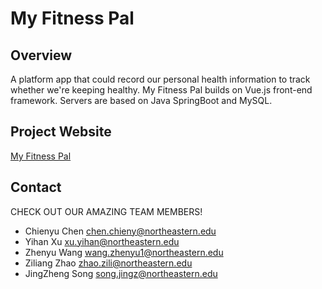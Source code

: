 # My Fitness Pal

## Overview
A platform app that could record our personal health information to track whether we're keeping healthy.
My Fitness Pal builds on Vue.js front-end framework. Servers are based on Java SpringBoot and MySQL.

## Project Website
[My Fitness Pal](https://pages.github.ccs.neu.edu/2021SPCS5500SB/project-fitness_pal/)

## Contact
CHECK OUT OUR AMAZING TEAM MEMBERS!
* Chienyu Chen chen.chieny@northeastern.edu
* Yihan Xu xu.yihan@northeastern.edu
* Zhenyu Wang wang.zhenyu1@northeastern.edu
* Ziliang Zhao zhao.zili@northeastern.edu
* JingZheng Song song.jingz@northeastern.edu

